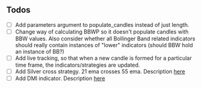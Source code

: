 ## Todos
- [ ] Add parameters argument to populate_candles instead of just length.
- [ ] Change way of calculating BBWP so it doesn't populate candles with BBW values. Also consider whether all Bollinger Band related indicators should really contain instances of  "lower" indicators (should BBW hold an instance of BB?)
- [ ] Add live tracking, so that when a new candle is formed for a particular time frame, the indicators/strategies are updated.
- [ ] Add Silver cross strategy. 21 ema crosses 55 ema. Description [here](https://www.binance.com/en/feed/post/286844)
- [ ] Add DMI indicator. Description [here](https://www.investopedia.com/terms/d/dmi.asp)